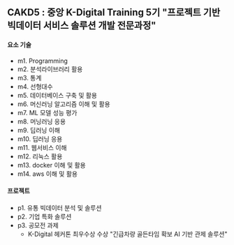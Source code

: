 ## CAKD5 : 중앙 K-Digital Training 5기 "프로젝트 기반 빅데이터 서비스 솔루션 개발 전문과정" 

#### 요소 기술

- m1. Programming
- m2. 분석라이브러리 활용
- m3. 통계
- m4. 선형대수
- m5. 데이터베이스 구축 및 활용
- m6. 머신러닝 알고리즘 이해 및 활용
- m7. ML 모델 성능 평가
- m8. 머닝러닝 응용
- m9. 딥러닝 이해 
- m10. 딥러닝 응용
- m11. 웹서비스 이해
- m12. 리눅스 활용
- m13. docker 이해 및 활용
- m14. aws 이해 및 활용

#### 프로젝트

- p1. 유통 빅데이터 분석 및 솔루션
- p2. 기업 특화 솔루션
- p3. 공모전 과제
  - K-Digital 헤커톤 최우수상 수상 "긴급차량 골든타임 확보 AI 기반 관제 솔루션"
